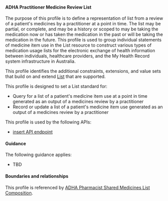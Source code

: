 #### ADHA Practitioner Medicine Review List
The purpose of this profile is to define a representation of list from a review of a patient's medicines by a practitioner at a point in time. The list may be partial, or complete, and may be a history or scoped to may be taking the medication now or has taken the medication in the past or will be taking the medication in the future. This profile is used to group individual statements of medicine item use in the List resource to construct various types of medication usage lists for the electronic exchange of health information between individuals, healthcare providers, and the My Health Record system infrastructure in Australia.

This profile identifies the additional constraints, extensions, and value sets that build on and extend [List](http://hl7.org/fhir/R4/list.html) that are supported. 

This profile is designed to set a List standard for:
* Query for a list of a patient's medicine item use at a point in time generated as an output of a medicines review by a practitioner
* Record or update a list of a patient's medicine item use generated as an output of a medicines review by a practitioner

This profile is used by the following APIs:
* [insert API endpoint](StructureDefinition-TBD-1.html)


#### Guidance
The following guidance applies:
* TBD


#### Boundaries and relationships
This profile is referenced by 
[ADHA Pharmacist Shared Medicines List Composition](StructureDefinition-dh-composition-psml-1.html).


